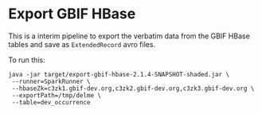 # Export GBIF HBase

This is a interim pipeline to export the verbatim data from the GBIF HBase tables and save as `ExtendedRecord` avro files.

To run this:
```
java -jar target/export-gbif-hbase-2.1.4-SNAPSHOT-shaded.jar \
 --runner=SparkRunner \
 --hbaseZk=c3zk1.gbif-dev.org,c3zk2.gbif-dev.org,c3zk3.gbif-dev.org \
 --exportPath=/tmp/delme \
 --table=dev_occurrence
```